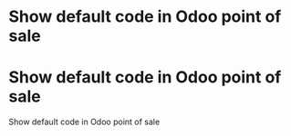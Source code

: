 # Show default code in Odoo point of sale

Show default code in Odoo point of sale
=======
Show default code in Odoo point of sale

